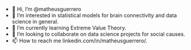 - 👋 Hi, I’m @matheusguerrero
- 👀 I’m interested in statistical models for brain connectivity and data science in general.
- 🌱 I’m currently learning Extreme Value Theory.
- 💞️ I’m looking to collaborate on data science projects for social causes.
- 📫 How to reach me linkedin.com/in/matheusguerrero/.

<!---
matheusguerrero/matheusguerrero is a ✨ special ✨ repository because its `README.md` (this file) appears on your GitHub profile.
You can click the Preview link to take a look at your changes.
--->

